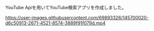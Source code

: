 YouTube Apiを用いてYouTube検索アプリを作成しました。

https://user-images.githubusercontent.com/69893326/145700020-d6c50913-2671-4521-8574-3889f91f079d.mp4

